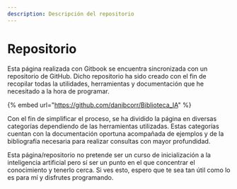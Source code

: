 ```yaml
---
description: Descripción del repositorio
---
```


# Repositorio

Esta página realizada con Gitbook se encuentra sincronizada con un repositorio de GitHub. Dicho repositorio ha sido creado con el fin de recopilar todas la utilidades, herramientas y documentación que he necesitado a la hora de programar.&#x20;

{% embed url="https://github.com/danibcorr/Biblioteca_IA" %}

Con el fin de simplificar el proceso, se ha dividido la página en diversas categorías dependiendo de las herramientas utilizadas. Estas categorías cuentan con la documentación oportuna acompañada de ejemplos y de la bibliografía necesaria para realizar consultas con mayor profundidad.&#x20;

Esta página/repositorio no pretende ser un curso de inicialización a la inteligencia artificial pero sí ser un punto en el que concentrar el conocimiento y tenerlo cerca. Si ves esto, espero que te sea tan útil como lo es para mí y disfrutes programando.
